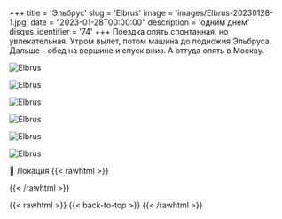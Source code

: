 +++
title = 'Эльбрус'
slug = 'Elbrus'
image = 'images/Elbrus-20230128-1.jpg'
date = "2023-01-28T00:00:00"
description = 'одним днем'
disqus_identifier = '74'
+++
Поездка опять спонтанная, но увлекательная. Утром вылет, потом машина до подножия Эльбруса. Дальше - обед на вершине и спуск вниз. А оттуда опять в Москву.

![Elbrus](/images/Elbrus-20230128-2.jpg)

![Elbrus](/images/Elbrus-20230128-3.jpg)

![Elbrus](/images/Elbrus-20230128-4.jpg)

![Elbrus](/images/Elbrus-20230128-5.jpg)

![Elbrus](/images/Elbrus-20230128-6.jpg)

![Elbrus](/images/Elbrus-20230128-7.jpg)

📍 Локация
{{< rawhtml >}}
<div class="yandex-map-container">
<script type="text/javascript" charset="utf-8" async src="https://api-maps.yandex.ru/services/constructor/1.0/js/?um=constructor%3A1bc6b865af3c8cb3776fe2736ae81c8cdae66a84782b1193a77582d2af51762e&amp;width=800&amp;height=400&amp;lang=ru_RU&amp;scroll=true"></script>
</div>
{{< /rawhtml >}}

{{< rawhtml >}}
{{< back-to-top >}}
{{< /rawhtml >}}